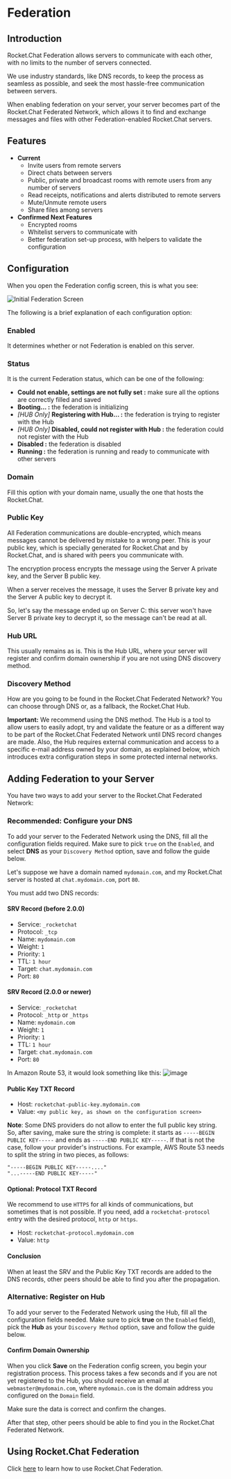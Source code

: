 # Federation

## Introduction

Rocket.Chat Federation allows servers to communicate with each other, with no limits to the number of servers connected.

We use industry standards, like DNS records, to keep the process as seamless as possible, and seek the most hassle-free communication between servers.

When enabling federation on your server, your server becomes part of the Rocket.Chat Federated Network, which allows it to find and exchange messages and files with other Federation-enabled Rocket.Chat servers.

## Features

* **Current**
  * Invite users from remote servers
  * Direct chats between servers
  * Public, private and broadcast rooms with remote users from any number of servers
  * Read receipts, notifications and alerts distributed to remote servers
  * Mute/Unmute remote users
  * Share files among servers
* **Confirmed Next Features**
  * Encrypted rooms
  * Whitelist servers to communicate with
  * Better federation set-up process, with helpers to validate the configuration

## Configuration

When you open the Federation config screen, this is what you see:

![Initial Federation Screen](../.gitbook/assets/initial.png)

The following is a brief explanation of each configuration option:

### Enabled

It determines whether or not Federation is enabled on this server.

### Status

It is the current Federation status, which can be one of the following:

* **Could not enable, settings are not fully set :** make sure all the options are correctly filled and saved
* **Booting... :** the federation is initializing
* _\[HUB Only\]_ **Registering with Hub... :** the federation is trying to register with the Hub
* _\[HUB Only\]_ **Disabled, could not register with Hub :** the federation could not register with the Hub
* **Disabled :** the federation is disabled
* **Running :** the federation is running and ready to communicate with other servers

### Domain

Fill this option with your domain name, usually the one that hosts the Rocket.Chat.

### Public Key

All Federation communications are double-encrypted, which means messages cannot be delivered by mistake to a wrong peer. This is your public key, which is specially generated for Rocket.Chat and by Rocket.Chat, and is shared with peers you communicate with.

The encryption process encrypts the message using the Server A private key, and the Server B public key.

When a server receives the message, it uses the Server B private key and the Server A public key to decrypt it.

So, let's say the message ended up on Server C: this server won't have Server B private key to decrypt it, so the message can't be read at all.

### Hub URL

This usually remains as is. This is the Hub URL, where your server will register and confirm domain ownership if you are not using DNS discovery method.

### Discovery Method

How are you going to be found in the Rocket.Chat Federated Network? You can choose through DNS or, as a fallback, the Rocket.Chat Hub.

**Important:** We recommend using the DNS method. The Hub is a tool to allow users to easily adopt, try and validate the feature or as a different way to be part of the Rocket.Chat Federated Network until DNS record changes are made. Also, the Hub requires external communication and access to a specific e-mail address owned by your domain, as explained below, which introduces extra configuration steps in some protected internal networks.

## Adding Federation to your Server

You have two ways to add your server to the Rocket.Chat Federated Network:

### Recommended: Configure your DNS

To add your server to the Federated Network using the DNS, fill all the configuration fields required. Make sure to pick `true` on the `Enabled`, and select **DNS** as your `Discovery Method` option, save and follow the guide below.

Let's suppose we have a domain named `mydomain.com`, and my Rocket.Chat server is hosted at `chat.mydomain.com`, port `80`.

You must add two DNS records:

#### SRV Record \(before 2.0.0\)

* Service: `_rocketchat`
* Protocol: `_tcp`
* Name: `mydomain.com`
* Weight: `1`
* Priority: `1`
* TTL: `1 hour`
* Target: `chat.mydomain.com`
* Port: `80`

#### SRV Record \(2.0.0 or newer\)

* Service: `_rocketchat`
* Protocol: `_http` or `_https`
* Name: `mydomain.com`
* Weight: `1`
* Priority: `1`
* TTL: `1 hour`
* Target: `chat.mydomain.com`
* Port: `80`

In Amazon Route 53, it would look something like this: ![image](https://user-images.githubusercontent.com/51996/53998274-c1496c80-4104-11e9-8571-3288fc7b2cc8.png)

#### Public Key TXT Record

* Host: `rocketchat-public-key.mydomain.com`
* Value: `<my public key, as shown on the configuration screen>`

**Note**: Some DNS providers do not allow to enter the full public key string. So, after saving, make sure the string is complete: it starts as `-----BEGIN PUBLIC KEY-----` and ends as `-----END PUBLIC KEY-----`. If that is not the case, follow your provider's instructions. For example, AWS Route 53 needs to split the string in two pieces, as follows:

```text
"-----BEGIN PUBLIC KEY-----...."
"...-----END PUBLIC KEY-----"
```

#### Optional: Protocol TXT Record

We recommend to use `HTTPS` for all kinds of communications, but sometimes that is not possible. If you need, add a `rocketchat-protocol` entry with the desired protocol, `http` or `https`.

* Host: `rocketchat-protocol.mydomain.com`
* Value: `http`

#### Conclusion

When at least the SRV and the Public Key TXT records are added to the DNS records, other peers should be able to find you after the propagation.

### Alternative: Register on Hub

To add your server to the Federated Network using the Hub, fill all the configuration fields needed. Make sure to pick **true** on the `Enabled` field\), pick the **Hub** as your `Discovery Method` option, save and follow the guide below.

#### Confirm Domain Ownership

When you click **Save** on the Federation config screen, you begin your registration process. This process takes a few seconds and if you are not yet registered to the Hub, you should receive an email at `webmaster@mydomain.com`, where `mydomain.com` is the domain address you configured on the `Domain` field.

Make sure the data is correct and confirm the changes.

After that step, other peers should be able to find you in the Rocket.Chat Federated Network.

## Using Rocket.Chat Federation

Click [here](../user-guides/talking-to-users-from-another-server.md) to learn how to use Rocket.Chat Federation.

